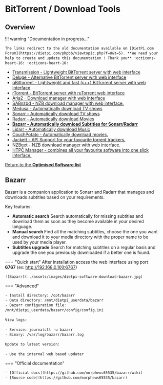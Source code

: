 # BitTorrent / Download Tools

## Overview

!!! warning "Documentation in progress..." 

    The links redirect to the old documentation available on [DietPi.com Forum](https://dietpi.com/phpbb/viewtopic.php?f=8&t=5). **We need your help to create and update this documentation ! Thank you** :octicons-heart-16: :octicons-heart-16:

- [Transmission - Lightweight BitTorrent server with web interface](https://dietpi.com/phpbb/viewtopic.php?f=8&t=5#p46)
- [Deluge - Alternative BitTorrent server with web interface](https://dietpi.com/phpbb/viewtopic.php?f=8&t=5&start=10#p61)
- [qBittorrent - Lightweight and fast (c++) BitTorrent server with web interface](https://dietpi.com/phpbb/viewtopic.php?f=8&t=5&start=70#p2272)
- [rTorrent - BitTorrent server with ruTorrent web interface](https://dietpi.com/phpbb/viewtopic.php?p=2603#p2603)
- [Aria2 - Download manager with web interface](https://dietpi.com/phpbb/viewtopic.php?f=8&t=5&start=90#p6177)
- [SABnzbd - NZB download manager with web interface.](https://dietpi.com/phpbb/viewtopic.php?f=8&t=5&start=100#p6747)
- [Medusa - Automatically download TV shows](https://dietpi.com/phpbb/viewtopic.php?f=8&t=5&start=80#p3327)
- [Sonarr - Automatically download TV shows](https://dietpi.com/phpbb/viewtopic.php?f=8&t=5&start=100#p7455)
- [Radarr - Automatically download Movies](https://dietpi.com/phpbb/viewtopic.php?p=7457#p7457)
- **[Bazarr - Automatically download Subtitles for Sonarr/Radarr](#bazarr)**
- [Lidarr - Automatically download Music](https://dietpi.com/phpbb/viewtopic.php?f=8&t=5&start=130#p13580)
- [CouchPotato - Automatically download movies.](https://dietpi.com/phpbb/viewtopic.php?p=7212#p7212)
- [Jackett - API Support for your favourite torrent trackers.](https://dietpi.com/phpbb/viewtopic.php?p=7503#p7503)
- [NZBget - NZB download manager with web interface.](https://dietpi.com/phpbb/viewtopic.php?p=7575#p7575)
- [HTPC Manager - combines all your favourite software into one slick interface.](https://dietpi.com/phpbb/viewtopic.php?f=8&t=5&start=110#p8043)

[Return to the **Optimised Software list**](../../dietpi_optimised_software)

## Bazarr

Bazarr is a companion application to Sonarr and Radarr that manages and downloads subtitles based on your requirements.

Key features:

- **Automatic search**
    Search automatically for missing subtitles and download them as soon as they become available in your desired language.
- **Manual search**
    Find all the matching subtitles, choose the one you want and download it to your media directory with the proper name to be used by your media player.
- **Subtitles upgrade**
    Search for matching subtitles on a regular basis and upgrade the one you previously downloaded if a better one is found.

=== "Quick start"
    After installation access the web interface using port **6767** (ex: http://192.168.0.100:6767) 

    ![Bazarr](../assets/images/dietpi-software-download-bazarr.jpg)


=== "Advanced"
    
    - Install directory: /opt/bazarr
    - Data directory: /mnt/dietpi_userdata/bazarr
    - Bazarr configuration file: /mnt/dietpi_userdata/bazarr/config/config.ini

    View logs:

    - Service: journalctl -u bazarr
    - Binary: /var/log/bazarr/bazarr.log
    
    Update to latest version: 
    
    - Use the internal web based updater

=== "Official documentation"

    - [Official docs](https://github.com/morpheus65535/bazarr/wiki)
    - [Source code](https://github.com/morpheus65535/bazarr)

